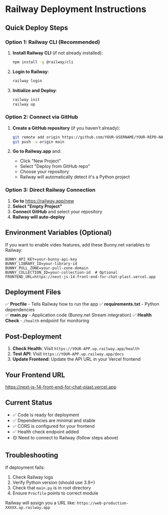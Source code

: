 # Railway Deployment Instructions

## Quick Deploy Steps

### Option 1: Railway CLI (Recommended)

1. **Install Railway CLI** (if not already installed):
   ```bash
   npm install -g @railway/cli
   ```

2. **Login to Railway**:
   ```bash
   railway login
   ```

3. **Initialize and Deploy**:
   ```bash
   railway init
   railway up
   ```

### Option 2: Connect via GitHub

1. **Create a GitHub repository** (if you haven't already):
   ```bash
   git remote add origin https://github.com/YOUR-USERNAME/YOUR-REPO-NAME.git
   git push -u origin main
   ```

2. **Go to Railway.app** and:
   - Click "New Project"
   - Select "Deploy from GitHub repo"
   - Choose your repository
   - Railway will automatically detect it's a Python project

### Option 3: Direct Railway Connection

1. **Go to** https://railway.app/new
2. **Select "Empty Project"**
3. **Connect GitHub** and select your repository
4. **Railway will auto-deploy**

## Environment Variables (Optional)

If you want to enable video features, add these Bunny.net variables to Railway:

```
BUNNY_API_KEY=your-bunny-api-key
BUNNY_LIBRARY_ID=your-library-id
BUNNY_PULL_ZONE=your-pull-zone-domain
BUNNY_COLLECTION_ID=your-collection-id  # Optional
FRONTEND_URL=https://next-js-14-front-end-for-chat-plast.vercel.app
```

## Deployment Files

✅ **Procfile** - Tells Railway how to run the app
✅ **requirements.txt** - Python dependencies  
✅ **main.py** - Application code (Bunny.net Stream integration)
✅ **Health Check** - `/health` endpoint for monitoring

## Post-Deployment

1. **Check Health**: Visit `https://YOUR-APP.up.railway.app/health`
2. **Test API**: Visit `https://YOUR-APP.up.railway.app/docs`
3. **Update Frontend**: Update the API URL in your Vercel frontend

## Your Frontend URL
https://next-js-14-front-end-for-chat-plast.vercel.app

## Current Status
- ✅ Code is ready for deployment
- ✅ Dependencies are minimal and stable
- ✅ CORS is configured for your frontend
- ✅ Health check endpoint added
- 🟡 Need to connect to Railway (follow steps above)

## Troubleshooting

If deployment fails:
1. Check Railway logs
2. Verify Python version (should use 3.9+)
3. Check that `main.py` is in root directory
4. Ensure `Procfile` points to correct module

Railway will assign you a URL like: `https://web-production-XXXXX.up.railway.app`